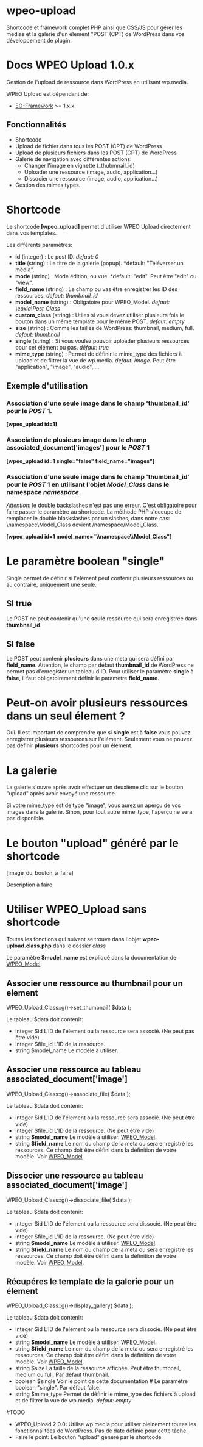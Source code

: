 # wpeo-upload

Shortcode et framework complet PHP ainsi que CSS/JS pour gérer les medias et la galerie d'un élement "POST (CPT) de WordPress dans vos développement de plugin.

# Docs WPEO Upload 1.0.x

Gestion de l'upload de ressource dans WordPress en utilisant wp.media.

WPEO Upload est dépendant de:
* [EO-Framework](https://github.com/Eoxia/eo-framework) >= 1.x.x

## Fonctionnalités

* Shortcode
* Upload de fichier dans tous les POST (CPT) de WordPress
* Upload de plusieurs fichiers dans les POST (CPT) de WordPress
* Galerie de navigation avec différentes actions:
  * Changer l'image en vignette (\_thubmnail_id)
  * Uploader une ressource (image, audio, application...)
  * Dissocier une ressource (image, audio, application...)
* Gestion des mimes types.

# Shortcode

Le shortcode __[wpeo_upload]__ permet d'utiliser WPEO Upload directement dans vos templates.

Les différents paramètres:
* __id__ (integer)          : Le post ID. *defaut: 0*
* __title__ (string)        : Le titre de la galerie (popup). *default: "Téléverser un média".
* __mode__ (string)         : Mode édition, ou vue. *default: "edit". Peut être "edit" ou "view".
* __field_name__ (string)   : Le champ ou vas être enregistrer les ID des ressources. *defaut: thumbnail_id*
* __model_name__ (string)   : Obligatoire pour WPEO_Model. *defaut: \\eoxia\\Post_Class*
* __custom_class__ (string) : Utiles si vous devez utiliser plusieurs fois le bouton dans un même template pour le même POST. *defaut: empty*
* __size__ (string)         :  Comme les tailles de WordPress: thumbnail, medium, full. *defaut: thumbnail*
* __single__ (string)       :  Si vous voulez pouvoir uploader plusieurs ressources pour cet élément ou pas. *défaut: true*
* __mime_type__ (string)    :  Permet de définir le mime_type des fichiers à upload et de filtrer la vue de wp.media. *defaut: image*. Peut être "application", "image", "audio", ...

## Exemple d'utilisation

### Association d'une seule image dans le champ 'thumbnail_id' pour le *POST* 1.

__[wpeo_upload id=1]__

### Association de plusieurs image dans le champ associated_document['images'] pour le *POST* 1

__[wpeo_upload id=1 single="false" field_name="images"]__

### Association d'une seule image dans le champ 'thumbnail_id' pour le *POST* 1 en utilisant l'objet *Model_Class* dans le namespace *namespace*.

_Attention_: le double backslashes n'est pas une erreur. C'est obligatoire pour faire passer le paramètre au shortcode. La méthode PHP s'occupe de remplacer le double blaskslashes par un slashes, dans notre cas: \\namespace\\Model_Class devient /namespace/Model_Class.

__[wpeo_upload id=1 model_name="\\\namespace\\\Model_Class"]__

# Le paramètre boolean "single"

Single permet de définir si l'élément peut contenir plusieurs ressources ou au contraire, uniquement une seule.

## SI true

Le POST ne peut contenir qu'une __seule__ ressource qui sera enregistrée dans __thumbnail_id__.

## SI false

Le POST peut contenir __plusieurs__ dans une meta qui sera défini par __field_name__. Attention, le champ par défaut __thumbnail_id__ de WordPress ne permet pas d'enregister un tableau d'ID.
Pour utiliser le paramètre __single__ à __false__, il faut obligatoirement définir le paramètre __field_name__.

# Peut-on avoir plusieurs ressources dans un seul élement ?
Oui. Il est important de comprendre que si __single__ est à __false__ vous pouvez enregistrer plusieurs ressources sur l'élément. Seulement vous ne pouvez pas définir __plusieurs__ shortcodes pour un élement.

# La galerie

La galerie s'ouvre après avoir effectuer un deuxième clic sur le bouton "upload" après avoir envoyé une ressource.

Si votre mime_type est de type "image", vous aurez un aperçu de vos images dans la galerie.
Sinon, pour tout autre mime_type, l'aperçu ne sera pas disponible.

# Le bouton "upload" généré par le shortcode

[image_du_bouton_a_faire]

Description à faire

# Utiliser WPEO_Upload sans shortcode

Toutes les fonctions qui suivent se trouve dans l'objet __wpeo-upload.class.php__ dans le dossier *class*

Le paramètre **$model_name** est expliqué dans la documentation de [WPEO_Model](https://github.com/Eoxia/wpeo_model/).

## Associer une ressource au thumbnail pour un element

WPEO_Upload_Class::g()->set_thumbnail( $data );

Le tableau $data doit contenir:

* integer $id L'ID de l'élement ou la ressource sera associé. (Ne peut pas être vide)
* integer $file_id L'ID de la ressource.
* string $model_name Le modèle à utiliser.

## Associer une ressource au tableau associated_document['image']

WPEO_Upload_Class::g()->associate_file( $data );

Le tableau $data doit contenir:

* integer $id L'ID de l'élement ou la ressource sera associé. (Ne peut être vide)
* integer $file_id L'ID de la ressource. (Ne peut être vide)
* string **$model_name** Le modèle à utiliser. [WPEO_Model](https://github.com/Eoxia/wpeo_model/).
* string **$field_name** Le nom du champ de la meta ou sera enregistré les ressources. Ce champ doit être défini dans la définition de votre modèle. Voir [WPEO_Model](https://github.com/Eoxia/wpeo_model/).

## Dissocier une ressource au tableau associated_document['image']

WPEO_Upload_Class::g()->dissociate_file( $data );

Le tableau $data doit contenir:

* integer $id L'ID de l'élement ou la ressource sera dissocié. (Ne peut être vide)
* integer $file_id L'ID de la ressource. (Ne peut être vide)
* string **$model_name** Le modèle à utiliser. [WPEO_Model](https://github.com/Eoxia/wpeo_model/).
* string **$field_name** Le nom du champ de la meta ou sera enregistré les ressources. Ce champ doit être défini dans la définition de votre modèle. Voir [WPEO_Model](https://github.com/Eoxia/wpeo_model/).

## Récupéres le template de la galerie pour un élement

WPEO_Upload_Class::g()->display_gallery( $data );

Le tableau $data doit contenir:

* integer $id L'ID de l'élement ou la ressource sera dissocié. (Ne peut être vide)
* string **$model_name** Le modèle à utiliser. [WPEO_Model](https://github.com/Eoxia/wpeo_model/).
* string **$field_name** Le nom du champ de la meta ou sera enregistré les ressources. Ce champ doit être défini dans la définition de votre modèle. Voir [WPEO_Model](https://github.com/Eoxia/wpeo_model/).
* string $size La taille de la ressource affichée. Peut être thumbnail, medium ou full. Par défaut thumbnail.
* boolean $single Voir le point de cette documentation # Le paramètre boolean "single". Par défaut false.
* string $mime_type Permet de définir le mime_type des fichiers à upload et de filtrer la vue de wp.media. *defaut: empty*

#TODO

* WPEO_Upload 2.0.0: Utilise wp.media pour utiliser pleinement toutes les fonctionnalitées de WordPress. Pas de date définie pour cette tâche.
* Faire le point: Le bouton "upload" généré par le shortcode
